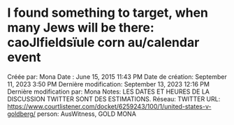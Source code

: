 # I found something to target, when many Jews will be there: caoJlfieldsïule corn au/calendar event

Créée par: Mona
Date : June 15, 2015 11:43 PM
Date de création: September 11, 2023 3:50 PM
Dernière modification: September 13, 2023 12:16 PM
Dernière modification par: Mona
Notes: LES DATES ET HEURES DE LA DISCUSSION TWITTER SONT DES ESTIMATIONS.
Réseau: TWITTER
URL: https://www.courtlistener.com/docket/6259243/100/1/united-states-v-goldberg/
person: AusWitness, GOLD MONA